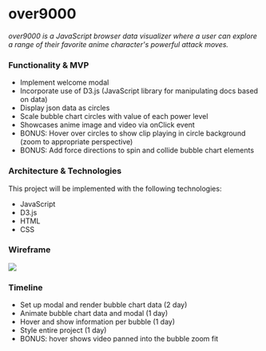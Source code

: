 # **over9000**

*over9000 is a JavaScript browser data visualizer where a user can explore a range of their favorite anime character's powerful attack moves.*

### Functionality & MVP
- Implement welcome modal
- Incorporate use of D3.js (JavaScript library for manipulating docs based on data)
- Display json data as circles
- Scale bubble chart circles with value of each power level
- Showcases anime image and video via onClick event
- BONUS: Hover over circles to show clip playing in circle background (zoom to appropriate perspective)
- BONUS: Add force directions to spin and collide bubble chart elements

### Architecture & Technologies
This project will be implemented with the following technologies:
- JavaScript
- D3.js
- HTML
- CSS

### Wireframe
<img src="https://i.imgur.com/ima37R3.png" />

### Timeline
- Set up modal and render bubble chart data (2 day)
- Animate bubble chart data and modal (1 day)
- Hover and show information per bubble (1 day)
- Style entire project (1 day)
- BONUS: hover shows video panned into the bubble zoom fit
